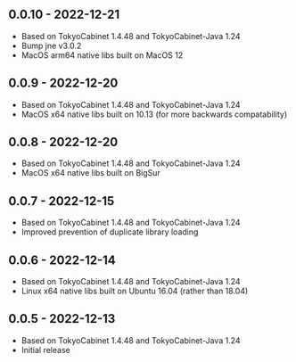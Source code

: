 ## 0.0.10 - 2022-12-21
 - Based on TokyoCabinet 1.4.48 and TokyoCabinet-Java 1.24
 - Bump jne v3.0.2
 - MacOS arm64 native libs built on MacOS 12

## 0.0.9 - 2022-12-20
 - Based on TokyoCabinet 1.4.48 and TokyoCabinet-Java 1.24
 - MacOS x64 native libs built on 10.13 (for more backwards compatability) 

## 0.0.8 - 2022-12-20
 - Based on TokyoCabinet 1.4.48 and TokyoCabinet-Java 1.24
 - MacOS x64 native libs built on BigSur

## 0.0.7 - 2022-12-15
 - Based on TokyoCabinet 1.4.48 and TokyoCabinet-Java 1.24
 - Improved prevention of duplicate library loading

## 0.0.6 - 2022-12-14
 - Based on TokyoCabinet 1.4.48 and TokyoCabinet-Java 1.24
 - Linux x64 native libs built on Ubuntu 16.04 (rather than 18.04)

## 0.0.5 - 2022-12-13
 - Based on TokyoCabinet 1.4.48 and TokyoCabinet-Java 1.24
 - Initial release
